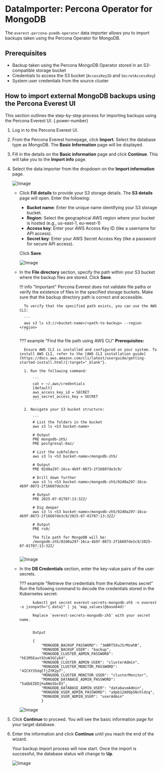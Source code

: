 # DataImporter: Percona Operator for MongoDB

The `everest-percona-psmdb-operator` data importer allows you to import backups taken using the Percona Operator for MongoDB.


##  Prerequisites

- Backup taken using the Percona MongoDB Operator stored in an S3-compatible storage bucket
- Credentials to access the S3 bucket (`AccessKeyID` and `SecretAccessKey`)
- System user credentials from the source cluster


## How to import external MongoDB backups using the Percona Everest UI

This section outlines the step-by-step process for importing backups using the Percona Everest UI.
{.power-number}

1. Log in to the Percona Everest UI.

2. From the Percona Everest homepage, click **Import**. Select the database type as MongoDB. The **Basic Information** page will be displayed.

3. Fill in the details on the **Basic information** page and click **Continue**. This will take you to the **Import info** page.

4. Select the data importer from the dropdown on the **Import information** page.

    ![!image](../../images/psmdb_dataimporter.png)

    - Click **Fill details** to provide your S3 storage details. The **S3 details** page will open. Enter the following:
           
        - **Bucket name**:  Enter the unique name identifying your S3 storage bucket.
        - **Region**: Select the geographical AWS region where your bucket is hosted (e.g., us-east-1, eu-west-1)
        - **Access key**: Enter your AWS Access Key ID (like a username for API access).
        - **Secret key**: Enter your AWS Secret Access Key (like a password for secure API access).
            
        Click **Save**.

        ![!image](../../images/mongodb_s3_details_importers.png)

    - In the **File directory** section, specify the path within your S3 bucket where the backup files are stored. Click **Save**.

        !!! info "Important"
            Percona Everest does not validate file paths or verify the existence of files in the specified storage buckets. Make sure that the backup directory path is correct and accessible.

            To verify that the specified path exists, you can use the AWS CLI:

            ```
            aws s3 ls s3://<bucket-name>/<path-to-backup> --region <region>
            ```
   
        ??? example "Find the file path using AWS CLI"
            **Prerequisites:** 
            
            Ensure AWS CLI is installed and configured on your system. To install AWS CLI, refer to the [AWS CLI installation guide](https://docs.aws.amazon.com/cli/latest/userguide/getting-started-install.html){:target="_blank"}.

            1. Run the following command:

                ```
                cat > ~/.aws/credentials
                [default]
                aws_access_key_id = SECRET
                aws_secret_access_key = SECRET
                ```

            2. Navigate your S3 bucket structure:
            
                ```
                # List the folders in the bucket            
                aws s3 ls <S3 bucket-name>
            
                # Output           
                PRE mongodb-zh5/
                PRE postgresql-6az/
            
                # List the subfolders                
                aws s3 ls <S3 bucket-name>/mongodb-zh5/
                                
                # Output                
                PRE 02d0a297-16ca-4b9f-8073-2f16607de3c9/
                
                # Drill down further
                aws s3 ls <S3 bucket-name>/mongodb-zh5/02d0a297-16ca-4b9f-8073-2f16607de3c9/
                
                # Output               
                PRE 2025-07-01T07:13:32Z/
            
                # Dig deeper            
                aws s3 ls <S3 bucket-name>/mongodb-zh5/02d0a297-16ca-4b9f-8073-2f16607de3c9/2025-07-01T07:13:32Z/
        
                # Output
                PRE rs0/

                The file path for MongoDB will be:
                /mongodb-zh5/02d0a297-16ca-4b9f-8073-2f16607de3c9/2025-07-01T07:13:32Z/
                ```

        ![!image](../../images/importers_mongo_file_path.png)


    - In the **DB Credentials** section, enter the key-value pairs of the user secrets.

        ??? example "Retrieve the credentials from the Kubernetes secret"
            Run the following command to decode the credentials stored in the Kubernetes secret:

                kubectl get secret everest-secrets-mongodb-zh5 -n everest -o jsonpath="{.data}" | jq 'map_values(@base64d)'

                Replace `everest-secrets-mongodb-zh5` with your secret name.


                Output

                {
                    "MONGODB_BACKUP_PASSWORD": "3mBRT5XuJSrMzwhB",
                    "MONGODB_BACKUP_USER": "backup",
                    "MONGODB_CLUSTER_ADMIN_PASSWORD": "hE1M5Eaut93uWJGCykd",
                    "MONGODB_CLUSTER_ADMIN_USER": "clusterAdmin",
                    "MONGODB_CLUSTER_MONITOR_PASSWORD": "4ICXY35dqCfjZYR2p7",
                    "MONGODB_CLUSTER_MONITOR_USER": "clusterMonitor",
                    "MONGODB_DATABASE_ADMIN_PASSWORD": "5aQbEZEDjhoAWoSbc03",
                    "MONGODB_DATABASE_ADMIN_USER": "databaseAdmin",
                    "MONGODB_USER_ADMIN_PASSWORD": "a9pb12A09pSNchldzq",
                    "MONGODB_USER_ADMIN_USER": "userAdmin"
                    }
        
        ![!image](../../images/importers_mongodb_db_credentials.png)      


5. Click **Continue** to proceed. You will see the basic information page for your target database.

6. Enter the information and click **Continue** until you reach the end of the wizard.

    Your backup import process will now start. Once the import is successful, the database status will change to **Up**.

    ![!image](../../images/import_complete_mongodb.png)


        








